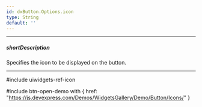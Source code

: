 ```yaml
---
id: dxButton.Options.icon
type: String
default: ''
---
```

---
##### shortDescription
Specifies the icon to be displayed on the button.

---
#include uiwidgets-ref-icon

#include btn-open-demo with {
    href: "https://js.devexpress.com/Demos/WidgetsGallery/Demo/Button/Icons/"
}